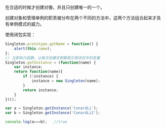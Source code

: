 在合适的时候才创建对像，并且只创建唯一的一个。

创建对象和管理单例的职责被分布在两个不同的方法中，这两个方法组合起来才具有单例模式的威力。

使用闭包实现：

```js
Singleton.prototype.getName = function() {
    alert(this.name);
};
// 立即执行函数，让每次创建实例都是引用闭包中的变量
Singleton.getInstance = (function(name) {
    var instance;
    return function(name){
        if (!instance) {
            instance = new Singleton(name);
        }
        return instance;
    }
})();

var a = Singleton.getInstance('ConardLi');
var b = Singleton.getInstance('ConardLi2');

console.log(a===b);   //true
```
